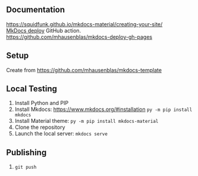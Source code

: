 ## Documentation
https://squidfunk.github.io/mkdocs-material/creating-your-site/  
[MkDocs deploy](https://github.com/marketplace/actions/deploy-mkdocs) GitHub action.  
https://github.com/mhausenblas/mkdocs-deploy-gh-pages

## Setup

Create from https://github.com/mhausenblas/mkdocs-template

## Local Testing

1. Install Python and PIP
2. Install Mkdocs: https://www.mkdocs.org/#installation `py -m pip install mkdocs`
3. Install Material theme: `py -m pip install mkdocs-material`
4. Clone the repository
5. Launch the local server: `mkdocs serve`

## Publishing

1. `git push`
